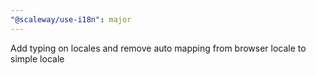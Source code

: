 ```yaml
---
"@scaleway/use-i18n": major
---
```


Add typing on locales and remove auto mapping from browser locale to simple locale
